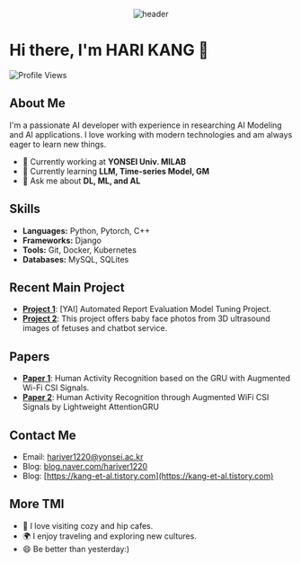<div align="center">
  
![header](https://capsule-render.vercel.app/api?type=cylinder&color=FFD6A5&height=150&section=header&text=Be%20strong%20hariver&fontColor=000000&fontSize=70&animation=fadeIn&fontAlignY=55)
</div>

# Hi there, I'm HARI KANG 👋

![Profile Views](https://komarev.com/ghpvc/?username=harikang)

## About Me

I'm a passionate AI developer with experience in researching AI Modeling and AI applications. I love working with modern technologies and am always eager to learn new things.

- 💼 Currently working at **YONSEI Univ. MILAB**
- 🌱 Currently learning **LLM, Time-series Model, GM**
- 💬 Ask me about **DL, ML, and AL**

## Skills

- **Languages:**  Python, Pytorch, C++
- **Frameworks:** Django
- **Tools:** Git, Docker, Kubernetes
- **Databases:** MySQL, SQLites

## Recent Main Project

- [**Project 1**](https://github.com/yaicon-4th-team-trr/yaicon-tight-report-review): [YAI] Automated Report Evaluation Model Tuning Project.
- [**Project 2**](https://github.com/Agarang/AI): This project offers baby face photos from 3D ultrasound images of fetuses and chatbot service. 
 
## Papers

- [**Paper 1**](https://github.com/harikang/GRUWITHAUGMENTATION): Human Activity Recognition based on the GRU with Augmented Wi-Fi CSI Signals.
- [**Paper 2**](https://github.com/harikang/prunedAttentionGRU): Human Activity Recognition through Augmented WiFi CSI Signals by Lightweight AttentionGRU
  
## Contact Me

- Email: [hariver1220@yonsei.ac.kr](hariver1220@yonsei.ac.kr)
- Blog: [blog.naver.com/hariver1220](blog.naver.com/hariver1220)
- Blog: [https://kang-et-al.tistory.com](https://kang-et-al.tistory.com)
  
## More TMI

- 🎸 I love visiting cozy and hip cafes.
- 🌍 I enjoy traveling and exploring new cultures.
- 😄 Be better than yesterday:)

